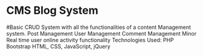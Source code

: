 # CMS Blog System
#Basic CRUD System with all the functionalities of a content Management system.
 Post Management
 User Management
 Comment Management
 Minor Real time user online activity functionality
Technologies Used:
 PHP
 Bootstrap
 HTML, CSS, JavaScript, jQuery
